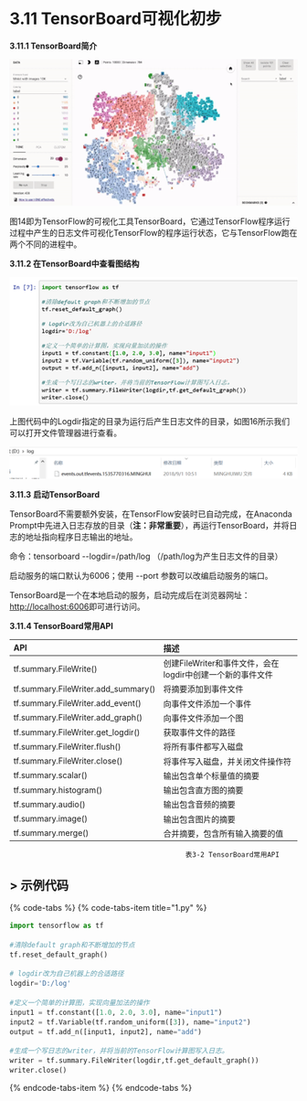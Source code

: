 # 3.11 TensorBoard可视化初步

**3.11.1 TensorBoard简介**

![&#x56FE;3-14 TensorBoard](../.gitbook/assets/image%20%28197%29.png)

图14即为TensorFlow的可视化工具TensorBoard，它通过TensorFlow程序运行过程中产生的日志文件可视化TensorFlow的程序运行状态，它与TensorFlow跑在两个不同的进程中。

**3.11.2 在TensorBoard中查看图结构**

![&#x56FE;3-15 &#x5728;TensorBoard&#x4E2D;&#x67E5;&#x770B;&#x56FE;&#x7ED3;&#x6784;](../.gitbook/assets/image%20%2888%29.png)

上图代码中的Logdir指定的目录为运行后产生日志文件的目录，如图16所示我们可以打开文件管理器进行查看。

![&#x56FE; 3-16 &#x65E5;&#x5FD7;&#x76EE;&#x5F55;](../.gitbook/assets/1%20%282%29.png)

**3.11.3**       **启动TensorBoard**

TensorBoard不需要额外安装，在TensorFlow安装时已自动完成，在Anaconda Prompt中先进入日志存放的目录（**注：非常重要**），再运行TensorBoard，并将日志的地址指向程序日志输出的地址。

命令：tensorboard --logdir=/path/log （/path/log为产生日志文件的目录）

启动服务的端口默认为6006；使用 --port 参数可以改编启动服务的端口。

TensorBoard是一个在本地启动的服务，启动完成后在浏览器网址：[http://localhost:6006](http://localhost:6006)即可进行访问。

**3.11.4 TensorBoard常用API**

| **API** | **描述** |
| :--- | :--- |
| tf.summary.FileWrite\(\) | 创建FileWriter和事件文件，会在logdir中创建一个新的事件文件 |
| tf.summary.FileWriter.add\_summary\(\) | 将摘要添加到事件文件 |
| tf.summary.FileWriter.add\_event\(\) | 向事件文件添加一个事件 |
| tf.summary.FileWriter.add\_graph\(\) | 向事件文件添加一个图 |
| tf.summary.FileWriter.get\_logdir\(\) | 获取事件文件的路径 |
| tf.summary.FileWriter.flush\(\) | 将所有事件都写入磁盘 |
| tf.summary.FileWriter.close\(\) | 将事件写入磁盘，并关闭文件操作符 |
| tf.summary.scalar\(\) | 输出包含单个标量值的摘要 |
| tf.summary.histogram\(\) | 输出包含直方图的摘要 |
| tf.summary.audio\(\) | 输出包含音频的摘要 |
| tf.summary.image\(\) | 输出包含图片的摘要 |
| tf.summary.merge\(\) | 合并摘要，包含所有输入摘要的值 |

                                               表3-2 TensorBoard常用API

## &gt; 示例代码 <a id="shi-li-dai-ma"></a>

{% code-tabs %}
{% code-tabs-item title="1.py" %}
```python
import tensorflow as tf

#清除default graph和不断增加的节点
tf.reset_default_graph() 

# logdir改为自己机器上的合适路径
logdir='D:/log'

#定义一个简单的计算图，实现向量加法的操作
input1 = tf.constant([1.0, 2.0, 3.0], name="input1")
input2 = tf.Variable(tf.random_uniform([3]), name="input2")
output = tf.add_n([input1, input2], name="add")

#生成一个写日志的writer，并将当前的TensorFlow计算图写入日志。
writer = tf.summary.FileWriter(logdir,tf.get_default_graph())
writer.close()
```
{% endcode-tabs-item %}
{% endcode-tabs %}

